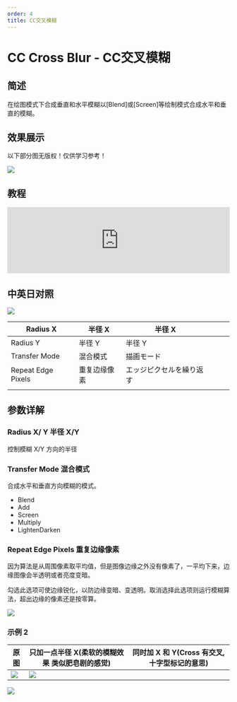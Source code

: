 ```yaml
---
order: 4
title: CC交叉模糊
---
```


# CC Cross Blur - CC交叉模糊

## 简述

在绘图模式下合成垂直和水平模糊以[Blend]或[Screen]等绘制模式合成水平和垂直的模糊。

## 效果展示

以下部分图无版权！仅供学习参考！

![](https://mir.yuelili.com/user/AE/effects/ext/image00562.jpg)

## 教程

<iframe src="https://player.bilibili.com/player.html?bvid=BV1e34y1X7Vj&page=14&high_quality=1" width="100%" allowfullscreen="allowfullscreen" frameborder="0"></iframe>

## 中英日对照

![](https://mir.yuelili.com/user/AE/effects/AE-Effects-Blur-Sharpen-CC_Cross_Blur.png)

| Radius X           | 半径 X       | 半径 X                   |     |     |     |
| ------------------ | ------------ | ------------------------ | --- | --- | --- |
| Radius Y           | 半径 Y       | 半径 Y                   |     |     |     |
| Transfer Mode      | 混合模式     | 描画モード               |     |     |     |
| Repeat Edge Pixels | 重复边缘像素 | エッジピクセルを繰り返す |     |     |     |
|                    |              |                          |     |     |     |

## 参数详解

### Radius X/ Y 半径 X/Y

控制模糊 X/Y 方向的半径

### Transfer Mode 混合模式

合成水平和垂直方向模糊的模式。

- Blend
- Add
- Screen
- Multiply
- LightenDarken

### Repeat Edge Pixels 重复边缘像素

因为算法是从周围像素取平均值，但是图像边缘之外没有像素了，一平均下来，边缘图像会半透明或者亮度变暗。

勾选此选项可使边缘锐化，以防边缘变暗、变透明。取消选择此选项则运行模糊算法，超出边缘的像素还是按零算。

![](https://mir.yuelili.com/user/AE/effects/ext/image00563.jpg)

### 示例 2

| 原图                                                                                                 | 只加一点半径 X(柔软的模糊效果 类似肥皂剧的感觉)                                                      | 同时加 X 和 Y(Cross 有交叉,十字型标记的意思) |
| ---------------------------------------------------------------------------------------------------- | ---------------------------------------------------------------------------------------------------- | -------------------------------------------- |
| ![](https://mir.yuelili.com/user/AE/effects/list/Blur-Sharpen-CC_Cross_Blur1.png) | ![](https://mir.yuelili.com/user/AE/effects/list/Blur-Sharpen-CC_Cross_Blur2.png) |

![](https://mir.yuelili.com/user/AE/effects/list/Blur-Sharpen-CC_Cross_Blur3.png)

###
